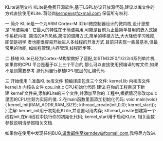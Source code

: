 KLite说明文档
KLite是免费开源软件,基于LGPL协议开放源代码,建议以库文件的方式直接使用KLite.
蒋晓岗<kerndev@foxmail.com> 保留所有权利.

一.简介
KLite是一个为ARM Cortex-M 32bit微控制器设计的微内核,设计思想是"简洁易用".
它最大的特性在于简洁易用,可能是目前为止最简单易用的嵌入式操作系统内核.
简洁的API风格,简洁的调用方式,简单的移植方法,大大降低学习难度,即使是初学
者也能很容易开始进入多线程的开发方式.目前只实现一些最基本,但最常用的功能,
如线程管理,内存管理,线程同步等.

二.移植
KLite已经为Cortex-M构架做好了适配,如STM32F0/1/2/3/4系列单片机.如果你的CPU
平台是基于以上三个平台的,那么可以直接使用预编译的库文件;如果不是则需要参考
源代码自行移植CPU底层的汇编代码.

三.开始使用
1.准备KLite库文件
	预编译库包含三个文件:
	kernel.lib 内核库文件
	kernel.h   内核头文件
	cpu_init.c CPU初始化代码
建议:在你的工程目录下新建'kernel'文件夹,添加KLite的三个文件,并添加至你的
工程中,根据情况修改cpu.c里面的CPU主频为实际的值.
2.在main函数里面添加初始化代码:
void main(void)
{
	kernel_init(RAM_ADDR,RAM_SIZE);
	kthread_create(init,0,0);
	kernel_start();
}
注解:
kernel_init用于初始化KLite,并设置可用内存;
kthread_create创建第一个线程init,在init线程中执行你的初始化代码;
kernel_start用于启动KLite;
相关函数参数说明请参照相关文档.

如果你在使用中发现任何BUG,请发邮件至kerndev@foxmail.com,我将尽力改进.
